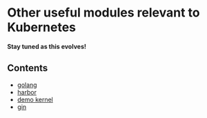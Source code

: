 Other useful modules relevant to Kubernetes
===========================================

**Stay tuned as this evolves!**

## Contents

* [golang](golang/README.md)
* [harbor](harbor/README.md)
* [demo kernel](kernel/DemoOs.md)
* [gin](gin/gin-apiserver.md)

